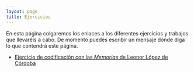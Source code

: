 ```yaml
---
layout: page
title: Ejercicios
---
```


En esta página colgaremos los enlaces a los diferentes ejercicios y trabajos que llevaréis a cabo. De momento puedes escribir un mensaje dónde diga lo que contendrá este página. 

- [Ejercicio de codificación con las *Memorias* de Leonor López de Córdoba](https://charkessinger.github.io/ejercicios/LLC_memorias.html) 
